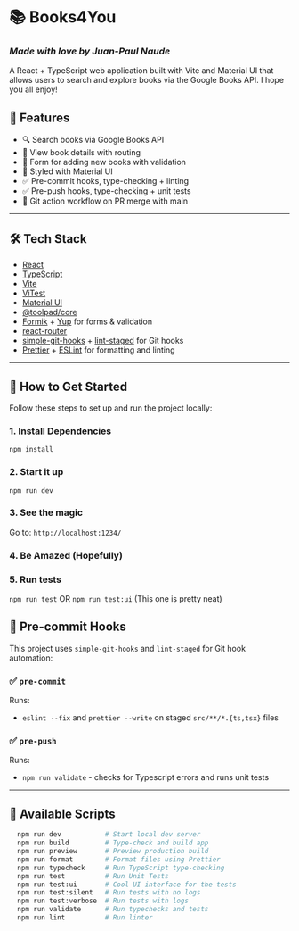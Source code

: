 # 📚 Books4You
### *Made with love by Juan-Paul Naude*

A React + TypeScript web application built with Vite and Material UI that allows users to search and explore books via the Google Books API. I hope you all enjoy!

## 🚀 Features

- 🔍 Search books via Google Books API
- 📖 View book details with routing
- 🧾 Form for adding new books with validation
- 🎨 Styled with Material UI
- ✅ Pre-commit hooks, type-checking + linting
- ✅ Pre-push hooks, type-checking + unit tests
- 🚨 Git action workflow on PR merge with main

---

## 🛠️ Tech Stack

- [React](https://reactjs.org/)
- [TypeScript](https://www.typescriptlang.org/)
- [Vite](https://vitejs.dev/)
- [ViTest](https://vitest.dev/)
- [Material UI](https://mui.com/)
- [@toolpad/core](https://mui.com/toolpad/)
- [Formik](https://formik.org/) + [Yup](https://github.com/jquense/yup) for forms & validation
- [react-router](https://reactrouter.com/)
- [simple-git-hooks](https://github.com/toplenboren/simple-git-hooks) + [lint-staged](https://github.com/okonet/lint-staged) for Git hooks
- [Prettier](https://prettier.io/) + [ESLint](https://eslint.org/) for formatting and linting

---

## 🏁 How to Get Started

Follow these steps to set up and run the project locally:

### 1. Install Dependencies

`npm install `

### 2. Start it up

`npm run dev`

### 3. See the magic
Go to: 
`http://localhost:1234/`

### 4. Be Amazed (Hopefully)

### 5. Run tests
`npm run test` OR `npm run test:ui` (This one is pretty neat)


## 🧪 Pre-commit Hooks

This project uses `simple-git-hooks` and `lint-staged` for Git hook automation:

### ✅ `pre-commit`
Runs:
- `eslint --fix` and `prettier --write` on staged `src/**/*.{ts,tsx}` files

### ✅ `pre-push`
Runs:
- `npm run validate` - checks for Typescript errors and runs unit tests

---

## 🧾 Available Scripts

```bash
  npm run dev           # Start local dev server
  npm run build         # Type-check and build app
  npm run preview       # Preview production build
  npm run format        # Format files using Prettier
  npm run typecheck     # Run TypeScript type-checking
  npm run test          # Run Unit Tests
  npm run test:ui       # Cool UI interface for the tests
  npm run test:silent   # Run tests with no logs
  npm run test:verbose  # Run tests with logs
  npm run validate      # Run typechecks and tests
  npm run lint          # Run linter
